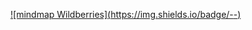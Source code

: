 [![mindmap Wildberries](https://img.shields.io/badge/-<mindmap Wildberries>-<COLOR>)](https://docs.google.com/spreadsheets/d/1q3VGynQLgiVb1ZKnUqmS87FwlebgR7f6LqKKTutQt4A/edit?usp=sharing)
